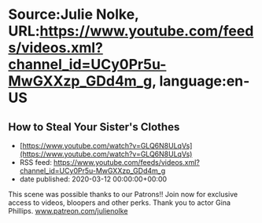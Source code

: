 # Source:Julie Nolke, URL:https://www.youtube.com/feeds/videos.xml?channel_id=UCy0Pr5u-MwGXXzp_GDd4m_g, language:en-US

## How to Steal Your Sister's Clothes
 - [https://www.youtube.com/watch?v=GLQ6N8ULqVs](https://www.youtube.com/watch?v=GLQ6N8ULqVs)
 - RSS feed: https://www.youtube.com/feeds/videos.xml?channel_id=UCy0Pr5u-MwGXXzp_GDd4m_g
 - date published: 2020-03-12 00:00:00+00:00

This scene was possible thanks to our Patrons!! Join now for exclusive access to videos, bloopers and other perks. Thank you to actor Gina Phillips.
www.patreon.com/julienolke

